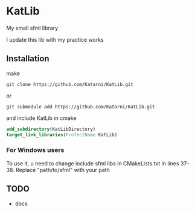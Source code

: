 # KatLib

My small sfml library

I update this lib with my practice works

## Installation

make 
```
git clone https://github.com/Katarni/KatLib.git
```
or
```
git submodule add https://github.com/Katarni/KatLib.git 
```

and include KatLib in cmake

```cmake
add_subdirectory(KatLibDirectory)
target_link_libraries(ProfectName KatLib)
```

### For Windows users
To use it, u need to change include sfml libs in CMakeLists.txt in lines 37-38.
Replace "path/to/sfml" with your path

## TODO
+ docs
